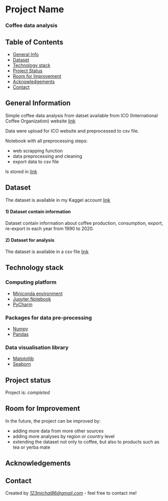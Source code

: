 # Project Name
### Coffee data analysis

## Table of Contents
* [General Info](#general-information)
* [Dataset](#dataset)
* [Technology stack](#technology_stack)
* [Project Status](#project-status)
* [Room for Improvement](#room-for-improvement)
* [Acknowledgements](#acknowledgements)
* [Contact](#contact)
<!-- * [License](#license) -->

## General Information
Simple coffee data analysis from datset available from ICO (International Coffee Organization) website [link](https://www.ico.org/new_historical.asp)

Data were upload for ICO website and preprocessed to csv file.

Notebook with all preprocessing steps:
- web scrapping function
- data preprocessing and cleaning
- export data to csv file 

Is stored in [link](https://github.com/MSI17819/Coffee_data_analysis/blob/codeimpro/Coffee_codeimpro.ipynb)

## Dataset

The dataset is available in my Kaggel account [link](https://www.kaggle.com/datasets/michals22/coffee-dataset)

#### 1) Dataset contain information

Dataset contain information about coffee production, consumption, export, re-export in each year from 1990 to 2020.

#### 2) Dataset for analysis

The dataset is available in a csv file [link](https://www.kaggle.com/datasets/michals22/coffee-dataset)

## Technology stack

### Computing platform

- [Miniconda environment](https://docs.conda.io/en/latest/miniconda.html)
- [Jupyter Notebook](https://jupyter.org/)
- [PyCharm](https://www.jetbrains.com/pycharm/)

### Packages for data pre-processing

- [Numpy](https://numpy.org/)
- [Pandas](https://numpy.org/)

### Data visualisation library

- [Matplotlib](https://matplotlib.org/)
- [Seaborn](https://seaborn.pydata.org/)

## Project status

Project is: *completed*

## Room for Improvement

In the future, the project can be improved by:
- adding more data from more other sources
- adding more analyses by region or country level  
- extending the dataset not only to coffee, but also to products such as tea or yerba mate

## Acknowledgements


## Contact


Created by *123michal86@gmail.com* - feel free to contact me!
